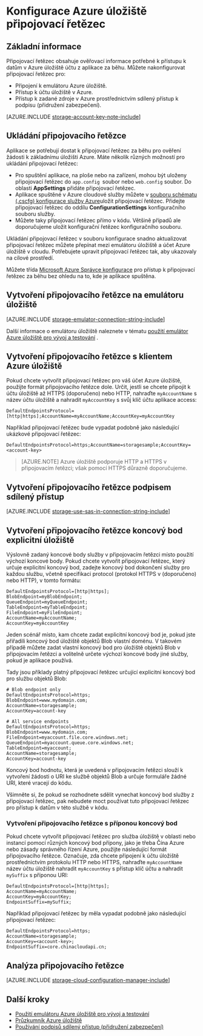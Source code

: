 <properties 
    pageTitle="Konfigurace připojovací řetězec k základnímu úložišti Azure | Microsoft Azure"
    description="Konfigurace připojovací řetězec pro účet Azure úložiště. Připojovací řetězec obsahuje informace potřebné k ověření přístup k účtu úložiště z aplikace za běhu."
    services="storage"
    documentationCenter=""
    authors="tamram"
    manager="carmonm"
    editor="tysonn"/>

<tags
    ms.service="storage"
    ms.workload="storage"
    ms.tgt_pltfrm="na"
    ms.devlang="na"
    ms.topic="article"
    ms.date="10/18/2016"
    ms.author="tamram"/>

# <a name="configure-azure-storage-connection-strings"></a>Konfigurace Azure úložiště připojovací řetězec

## <a name="overview"></a>Základní informace

Připojovací řetězec obsahuje ověřovací informace potřebné k přístupu k datům v Azure úložiště účtu z aplikace za běhu. Můžete nakonfigurovat připojovací řetězec pro:

- Připojení k emulátoru Azure úložiště.
- Přístup k účtu úložiště v Azure.
- Přístup k zadané zdroje v Azure prostřednictvím sdílený přístup k podpisu (přidružení zabezpečení).

[AZURE.INCLUDE [storage-account-key-note-include](../../includes/storage-account-key-note-include.md)]

## <a name="storing-your-connection-string"></a>Ukládání připojovacího řetězce

Aplikace se potřebují dostat k připojovací řetězec za běhu pro ověření žádosti k základnímu úložišti Azure. Máte několik různých možností pro ukládání připojovací řetězec:

- Pro spuštění aplikace, na ploše nebo na zařízení, mohou být uloženy připojovací řetězec do `app.config `soubor nebo `web.config` soubor. Do oblasti **AppSettings** přidáte připojovací řetězec.
- Aplikace spuštěné v Azure cloudové služby můžete v [souboru schématu (.cscfg) konfigurace služby Azure](https://msdn.microsoft.com/library/ee758710.aspx)uložit připojovací řetězec. Přidejte připojovací řetězec do oddílu **ConfigurationSettings** konfiguračního souboru služby.
- Můžete taky připojovací řetězec přímo v kódu. Většině případů ale doporučujeme uložit konfigurační řetězec konfiguračního souboru.

Ukládání připojovací řetězec v souboru konfigurace snadno aktualizovat připojovací řetězec můžete přepínat mezi emulátoru úložiště a účet Azure úložiště v cloudu. Potřebujete upravit připojovací řetězec tak, aby ukazovaly na cílové prostředí.

Můžete třída [Microsoft Azure Správce konfigurace](https://www.nuget.org/packages/Microsoft.WindowsAzure.ConfigurationManager/) pro přístup k připojovací řetězec za běhu bez ohledu na to, kde je aplikace spuštěna.

## <a name="create-a-connection-string-to-the-storage-emulator"></a>Vytvoření připojovacího řetězce na emulátoru úložiště

[AZURE.INCLUDE [storage-emulator-connection-string-include](../../includes/storage-emulator-connection-string-include.md)]

Další informace o emulátoru úložiště naleznete v tématu [použití emulátor Azure úložiště pro vývoj a testování](storage-use-emulator.md) .

## <a name="create-a-connection-string-to-an-azure-storage-account"></a>Vytvoření připojovacího řetězce s klientem Azure úložiště

Pokud chcete vytvořit připojovací řetězec pro váš účet Azure úložiště, použijte formát připojovacího řetězce dole. Určit, jestli se chcete připojit k účtu úložiště až HTTPS (doporučeno) nebo HTTP, nahraďte `myAccountName` s název účtu úložiště a nahradit `myAccountKey` s svůj klíč účtu aplikace access:

    DefaultEndpointsProtocol=[http|https];AccountName=myAccountName;AccountKey=myAccountKey

Například připojovací řetězec bude vypadat podobně jako následující ukázkové připojovací řetězec:

    DefaultEndpointsProtocol=https;AccountName=storagesample;AccountKey=<account-key>

> [AZURE.NOTE] Azure úložiště podporuje HTTP a HTTPS v připojovacím řetězci; však pomocí HTTPS důrazně doporučujeme.

## <a name="create-a-connection-string-using-a-shared-access-signature"></a>Vytvoření připojovacího řetězce podpisem sdílený přístup

[AZURE.INCLUDE [storage-use-sas-in-connection-string-include](../../includes/storage-use-sas-in-connection-string-include.md)]

## <a name="creating-a-connection-string-to-an-explicit-storage-endpoint"></a>Vytvoření připojovacího řetězce koncový bod explicitní úložiště

Výslovně zadaný koncové body služby v připojovacím řetězci místo použití výchozí koncové body. Pokud chcete vytvořit připojovací řetězec, který určuje explicitní koncový bod, zadejte koncový bod dokončení služby pro každou službu, včetně specifikaci protocol (protokol HTTPS v (doporučeno) nebo HTTP), v tomto formátu:

    DefaultEndpointsProtocol=[http|https];
    BlobEndpoint=myBlobEndpoint;
    QueueEndpoint=myQueueEndpoint;
    TableEndpoint=myTableEndpoint;
    FileEndpoint=myFileEndpoint;
    AccountName=myAccountName;
    AccountKey=myAccountKey

Jeden scénář místo, kam chcete zadat explicitní koncový bod je, pokud jste přiřadili koncový bod úložiště objektů Blob vlastní doménu. V takovém případě můžete zadat vlastní koncový bod pro úložiště objektů Blob v připojovacím řetězci a volitelně určete výchozí koncové body jiné služby, pokud je aplikace používá.

Tady jsou příklady platný připojovací řetězec určující explicitní koncový bod pro službu objektů Blob:

    # Blob endpoint only
    DefaultEndpointsProtocol=https;
    BlobEndpoint=www.mydomain.com;
    AccountName=storagesample;
    AccountKey=account-key

    # All service endpoints
    DefaultEndpointsProtocol=https;
    BlobEndpoint=www.mydomain.com;
    FileEndpoint=myaccount.file.core.windows.net;
    QueueEndpoint=myaccount.queue.core.windows.net;
    TableEndpoint=myaccount;
    AccountName=storagesample;
    AccountKey=account-key

Koncový bod hodnotu, která je uvedená v připojovacím řetězci slouží k vytvoření žádosti o URI ke službě objektů Blob a určuje formuláře žádné URI, které vracejí do kódu.

Všimněte si, že pokud se rozhodnete sdělit vynechat koncový bod služby z připojovací řetězec, pak nebudete moct používat tuto připojovací řetězec pro přístup k datům v této službě v kódu.

### <a name="creating-a-connection-string-with-an-endpoint-suffix"></a>Vytvoření připojovacího řetězce s příponou koncový bod

Pokud chcete vytvořit připojovací řetězec pro služba úložiště v oblasti nebo instancí pomocí různých koncový bod přípony, jako je třeba Čína Azure nebo zásady správného řízení Azure, použijte následující formát připojovacího řetězce. Označuje, zda chcete připojení k účtu úložiště prostřednictvím protokolu HTTP nebo HTTPS, nahraďte `myAccountName` název účtu úložiště nahradit `myAccountKey` s přístup klíč účtu a nahradit `mySuffix` s příponou URI:


    DefaultEndpointsProtocol=[http|https];
    AccountName=myAccountName;
    AccountKey=myAccountKey;
    EndpointSuffix=mySuffix;


Například připojovací řetězec by měla vypadat podobně jako následující připojovací řetězec:

    DefaultEndpointsProtocol=https;
    AccountName=storagesample;
    AccountKey=<account-key>;
    EndpointSuffix=core.chinacloudapi.cn;

## <a name="parsing-a-connection-string"></a>Analýza připojovacího řetězce

[AZURE.INCLUDE [storage-cloud-configuration-manager-include](../../includes/storage-cloud-configuration-manager-include.md)]


## <a name="next-steps"></a>Další kroky

- [Použití emulátoru Azure úložiště pro vývoj a testování](storage-use-emulator.md)
- [Průzkumník Azure úložiště](storage-explorers.md)
- [Používání podpisů sdílený přístup (přidružení zabezpečení)](storage-dotnet-shared-access-signature-part-1.md)
